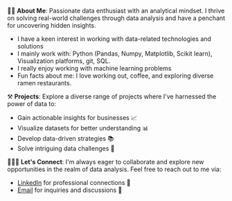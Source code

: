 👦🏻 **About Me**: Passionate data enthusiast with an analytical mindset. I thrive on solving real-world challenges through data analysis and have a penchant for uncovering hidden insights.
- I have a keen interest in working with data-related technologies and solutions
- I mainly work with: Python (Pandas, Numpy, Matplotlib, Scikit learn), Visualization platforms, git, SQL.
- I really enjoy working with machine learning problems
- Fun facts about me: I love working out, coffee, and exploring diverse ramen restaurants.

⚒️ **Projects**: Explore a diverse range of projects where I've harnessed the power of data to:
   - Gain actionable insights for businesses 📈
   - Visualize datasets for better understanding 📊
   - Develop data-driven strategies 📚
   - Solve intriguing data challenges 🧩

👨🏻‍💻 **Let's Connect**: I'm always eager to collaborate and explore new opportunities in the realm of data analysis. Feel free to reach out to me via:
   - [LinkedIn](https://www.linkedin.com/in/pushpakd226/) for professional connections 🤝
   - [Email](mailto:pushpakgdca@gmail.com) for inquiries and discussions 📧


